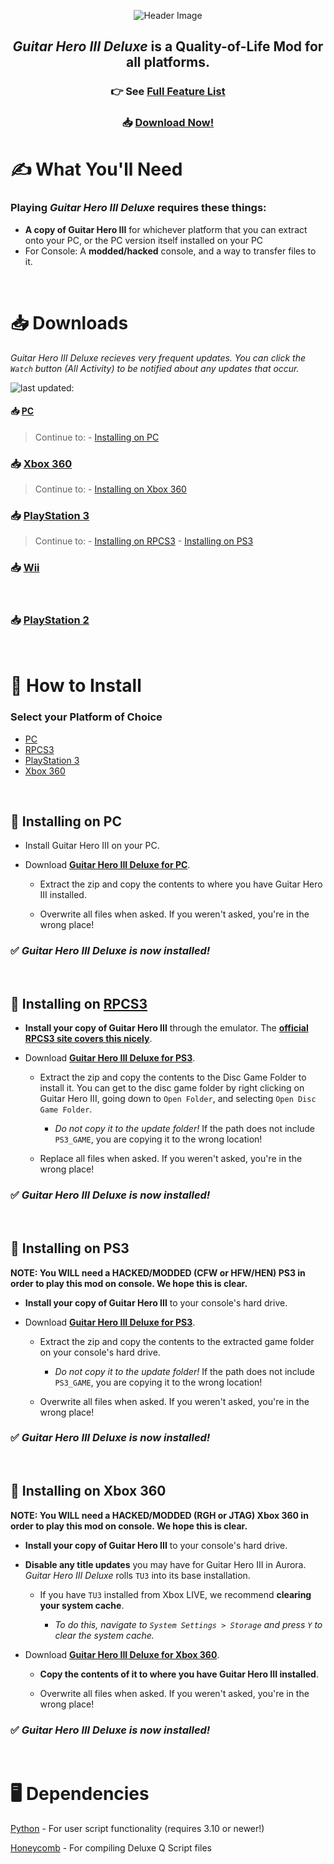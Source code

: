<div align="center">

![Header Image](dependencies/header.png)

## *Guitar Hero III Deluxe* is a Quality-of-Life Mod for all platforms.

### 👉 See [Full Feature List](https://github.com/nsneverhax/guitar-hero-3-deluxe/blob/main/dependencies/features.md#features)

### 📥 [Download Now!](#%EF%B8%8F-what-youll-need)

</div>

# ✍️ What You'll Need

### Playing *Guitar Hero III Deluxe* requires these things:

- **A copy of Guitar Hero III** for whichever platform that you can extract onto your PC, or the PC version itself installed on your PC
- For Console: A **modded/hacked** console, and a way to transfer files to it.

<br/>

# 📥 Downloads

*Guitar Hero III Deluxe recieves very frequent updates. You can click the `Watch` button (All Activity) to be notified about any updates that occur.*

![last updated:](https://img.shields.io/github/last-commit/nsneverhax/guitar-hero-3-deluxe?label=last%20updated%3A)

#### 📥 [PC](https://nightly.link/nsneverhax/guitar-hero-3-deluxe/workflows/build/main/GH3DX-PC.zip)


> Continue to: 
    - [Installing on PC](#-installing-on-pc)

### 📥 [Xbox 360](https://nightly.link/nsneverhax/guitar-hero-3-deluxe/workflows/build/main/GH3DX-Xbox.zip)

> Continue to: 
    - [Installing on Xbox 360](#-installing-on-xbox-360)

### 📥 [PlayStation 3](https://nightly.link/nsneverhax/guitar-hero-3-deluxe/workflows/build/main/GH3DX-PS3.zip)

> Continue to: 
    - [Installing on RPCS3](#-installing-on-rpcs3)
    - [Installing on PS3](#-installing-on-ps3)

### 📥 [Wii](https://nightly.link/nsneverhax/guitar-hero-3-deluxe/workflows/build/main/GH3DX-Wii.zip)

<br/>

### 📥 [PlayStation 2](https://nightly.link/nsneverhax/guitar-hero-3-deluxe/workflows/build/main/GH3DX-PS2.zip)

<br/>

# 📩 How to Install

### Select your Platform of Choice

  - [PC](#-installing-on-pc)
  - [RPCS3](#-installing-on-rpcs3)
  - [PlayStation 3](#-installing-on-ps3)
  - [Xbox 360](#-installing-on-xbox-360)

<br/>

## 📩 Installing on PC

* Install Guitar Hero III on your PC.

* Download [**Guitar Hero III Deluxe for PC**](https://nightly.link/nsneverhax/guitar-hero-3-deluxe/workflows/build/main/GH3DX-PC.zip).

  * Extract the zip and copy the contents to where you have Guitar Hero III installed.

  * Overwrite all files when asked. If you weren't asked, you're in the wrong place!

### ✅ ***Guitar Hero III Deluxe is now installed!***

<br/>

## 📩 Installing on [RPCS3](https://rpcs3.net/)

* **Install your copy of Guitar Hero III** through the emulator. The [**official RPCS3 site covers this nicely**](https://rpcs3.net/quickstart).

* Download [**Guitar Hero III Deluxe for PS3**](https://nightly.link/nsneverhax/guitar-hero-3-deluxe/workflows/build/main/GH3DX-PS3.zip).

  * Extract the zip and copy the contents to the Disc Game Folder to install it. You can get to the disc game folder by right clicking on Guitar Hero III, going down to `Open Folder`, and selecting `Open Disc Game Folder`.

  	* *Do not copy it to the update folder!* If the path does not include `PS3_GAME`, you are copying it to the wrong location!
  * Replace all files when asked. If you weren't asked, you're in the wrong place!

### ✅ ***Guitar Hero III Deluxe is now installed!***

<br/>

## 📩 Installing on PS3

**NOTE: You WILL need a HACKED/MODDED (CFW or HFW/HEN) PS3 in order to play this mod on console. We hope this is clear.**

* **Install your copy of Guitar Hero III** to your console's hard drive.

* Download [**Guitar Hero III Deluxe for PS3**](https://nightly.link/nsneverhax/guitar-hero-3-deluxe/workflows/build/main/GH3DX-PS3.zip).

  * Extract the zip and copy the contents to the extracted game folder on your console's hard drive.

  	* *Do not copy it to the update folder!* If the path does not include `PS3_GAME`, you are copying it to the wrong location!

  * Overwrite all files when asked. If you weren't asked, you're in the wrong place!

### ✅ ***Guitar Hero III Deluxe is now installed!***

<br/>

## 📩 Installing on Xbox 360

**NOTE: You WILL need a HACKED/MODDED (RGH or JTAG) Xbox 360 in order to play this mod on console. We hope this is clear.**

* **Install your copy of Guitar Hero III** to your console's hard drive.

* **Disable any title updates** you may have for Guitar Hero III in Aurora. *Guitar Hero III Deluxe* rolls `TU3` into its base installation.

  * If you have `TU3` installed from Xbox LIVE, we recommend **clearing your system cache**.

    * *To do this, navigate to `System Settings > Storage` and press `Y` to clear the system cache.*

* Download [**Guitar Hero III Deluxe for Xbox 360**](https://nightly.link/nsneverhax/guitar-hero-3-deluxe/workflows/build/main/GH3DX-Xbox.zip). 

  * **Copy the contents of it to where you have Guitar Hero III installed**.

  * Overwrite all files when asked. If you weren't asked, you're in the wrong place!

### ✅ ***Guitar Hero III Deluxe is now installed!***

<br/>

# 🖥️ Dependencies

[Python](https://www.python.org/downloads/) - For user script functionality (requires 3.10 or newer!)

[Honeycomb](https://github.com/AddyMills/Honeycomb-CLI/releases/latest) - For compiling Deluxe Q Script files
